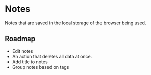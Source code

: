 # Notes

Notes that are saved in the local storage of the browser being used.

## Roadmap

- Edit notes
- An action that deletes all data at once.
- Add title to notes
- Group notes based on tags
